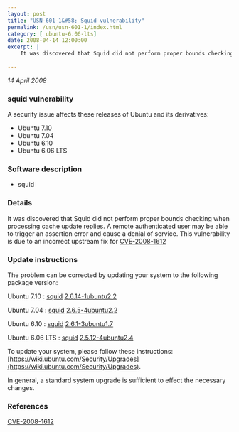 ```yaml
---
layout: post
title: "USN-601-1&#58; Squid vulnerability"
permalink: /usn/usn-601-1/index.html
category: [ ubuntu-6.06-lts]
date: 2008-04-14 12:00:00
excerpt: |
    It was discovered that Squid did not perform proper bounds checking when processing cache update replies. A remote authenticated user may be able to trigger an assertion error and cause a denial of service. This vulnerability is due to an incorrect upstream fix for [CVE-2008-1612](http://people.ubuntu.com/~ubuntu-security/cve/CVE-2007-6239">CVE-2007-6239</a>. (<a href="http://people.ubuntu.com/~ubuntu-security/cve/CVE-2008-1612)) 
    
--- 
```

 
 

*14 April 2008*

### squid vulnerability

A security issue affects these releases of Ubuntu and its derivatives:

* Ubuntu 7.10
* Ubuntu 7.04
* Ubuntu 6.10
* Ubuntu 6.06 LTS

### Software description

* squid 

### Details

It was discovered that Squid did not perform proper bounds checking when processing cache update replies. A remote authenticated user may be able to trigger an assertion error and cause a denial of service. This vulnerability is due to an incorrect upstream fix for [CVE-2008-1612](http://people.ubuntu.com/~ubuntu-security/cve/CVE-2007-6239">CVE-2007-6239</a>. (<a href="http://people.ubuntu.com/~ubuntu-security/cve/CVE-2008-1612)) 

### Update instructions

The problem can be corrected by updating your system to the following package version:

Ubuntu 7.10
 : [squid](https://launchpad.net/ubuntu/+source/squid) <span> [2.6.14-1ubuntu2.2](https://launchpad.net/ubuntu/+source/squid/2.6.14-1ubuntu2.2) </span> 

Ubuntu 7.04
 : [squid](https://launchpad.net/ubuntu/+source/squid) <span> [2.6.5-4ubuntu2.2](https://launchpad.net/ubuntu/+source/squid/2.6.5-4ubuntu2.2) </span> 

Ubuntu 6.10
 : [squid](https://launchpad.net/ubuntu/+source/squid) <span> [2.6.1-3ubuntu1.7](https://launchpad.net/ubuntu/+source/squid/2.6.1-3ubuntu1.7) </span> 

Ubuntu 6.06 LTS
 : [squid](https://launchpad.net/ubuntu/+source/squid) <span> [2.5.12-4ubuntu2.4](https://launchpad.net/ubuntu/+source/squid/2.5.12-4ubuntu2.4) </span> 

To update your system, please follow these instructions: [https://wiki.ubuntu.com/Security/Upgrades](https://wiki.ubuntu.com/Security/Upgrades).

In general, a standard system upgrade is sufficient to effect the necessary changes. 

### References

 
 [CVE-2008-1612](http://people.ubuntu.com/~ubuntu-security/cve/CVE-2008-1612)
 


